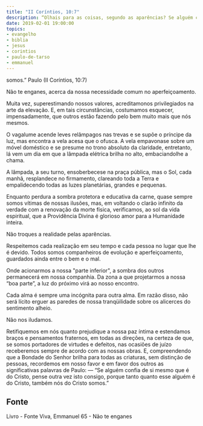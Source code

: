 ```yaml
---
title: "II Coríntios, 10:7"
description: “Olhais para as coisas, segundo as aparências? Se alguém confia de si mesmo que é do Cristo, pense outra vez isto consigo, que assim como ele é do Cristo, também nós do Cristo
date: 2019-02-01 19:00:00
topics: 
- evangelho
- biblia
- jesus
- corintios
- paulo-de-tarso
- emmanuel
---
```


somos.”
Paulo (II Coríntios, 10:7)

Não te enganes, acerca da nossa necessidade comum no aperfeiçoamento.

Muita vez, superestimando nossos valores, acreditamo­nos privilegiados na
arte da elevação. E, em tais circunstâncias, costumamos esquecer, impensadamente,
que outros estão fazendo pelo bem muito mais que nós mesmos.

O vaga­lume acende leves relâmpagos nas trevas e se supõe o príncipe da
luz, mas encontra a vela acesa que o ofusca. A vela empavona­se sobre um móvel
doméstico e se presume no trono absoluto da claridade, entretanto, lá vem um dia
em que a lâmpada elétrica brilha no alto, embaciando­lhe a chama.

A lâmpada, a seu turno, ensoberbece­se na praça pública, mas o Sol, cada
manhã, resplandece no firmamento, clareando toda a Terra e empalidecendo todas as
luzes planetárias, grandes e pequenas.

Enquanto perdura a sombra protetora e educativa da carne, quase sempre
somos vítimas de nossas ilusões, mas, em voltando o clarão infinito da verdade com
a renovação da morte física, verificamos, ao sol da vida espiritual, que a Providência
Divina é glorioso amor para a Humanidade inteira.

Não troques a realidade pelas aparências.

Respeitemos cada realização em seu tempo e cada pessoa no lugar que lhe é
devido. Todos somos companheiros de evolução e aperfeiçoamento, guardados
ainda entre o bem e o mal.

Onde acionarmos a nossa "parte inferior", a sombra dos outros permanecerá
em nossa companhia. Da zona a que projetarmos a nossa “boa parte”, a luz do
próximo virá ao nosso encontro.

Cada alma é sempre uma incógnita para outra alma. Em razão disso, não
será lícito erguer as paredes de nossa tranqüilidade sobre os alicerces do sentimento
alheio.

Não nos iludamos.

Retifiquemos em nós quanto prejudique a nossa paz íntima e estendamos
braços e pensamentos fraternos, em todas as direções, na certeza de que, se somos
portadores de virtudes e defeitos, nas ocasiões de juízo receberemos sempre de
acordo com as nossas obras. E, compreendendo que a Bondade do Senhor brilha
para todas as criaturas, sem distinção de pessoas, recordemos em nosso favor e em
favor dos outros as significativas palavras de Paulo: — “Se alguém confia de si
mesmo que é do Cristo, pense outra vez isto consigo, porque tanto quanto esse
alguém é do Cristo, também nós do Cristo somos.”


## Fonte
Livro - Fonte Viva, Emmanuel
65 - Não te enganes
